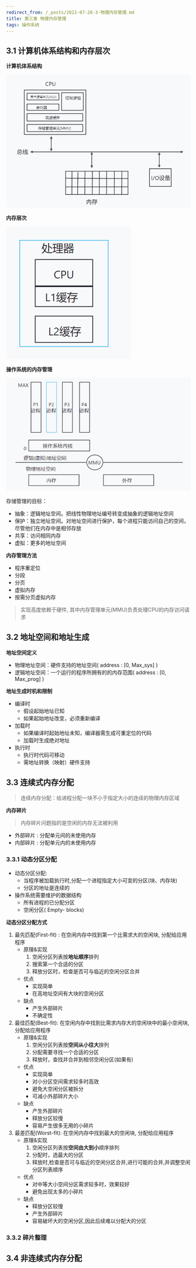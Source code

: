 ```yaml
---
redirect_from: /_posts/2022-07-20-3-物理内存管理.md
title: 第三章 物理内存管理
tags: 操作系统
---
```


## 3.1 计算机体系结构和内存层次

**计算机体系结构**

![](/assets/image/操作系统/物理内存管理/计算机体系结构.png)

**内存层次**

![](/assets/image/操作系统/物理内存管理/内存层次.png)

**操作系统的内存管理**


![](/assets/image/操作系统/物理内存管理/操作系统的内存管理.png)

存储管理的目标：

- 抽象：逻辑地址空间。把线性物理地址编号转变成抽象的逻辑地址空间
- 保护：独立地址空间。对地址空间进行保护，每个进程只能访问自己的空间，尽管他们在内存中是相邻存放
- 共享：访问相同内存
- 虚拟：更多的地址空间

**内存管理方法**

- 程序重定位
- 分段
- 分页
- 虚拟内存
- 按需分页虚拟内存

> 实现高度依赖于硬件, 其中内存管理单元(MMU)负责处理CPU的内存访问请求

## 3.2 地址空间和地址生成

**地址空间定义**

- 物理地址空间：硬件支持的地址空间( address : [0, Max_sys] )
- 逻辑地址空间：一个运行的程序所拥有的的内存范围( address : [0, Max_prog] )

**地址生成时机和限制**

- 编译时
  - 假设起始地址已知
  - 如果起始地址改变，必须重新编译
- 加载时
  - 如果编译时起始地址未知，编译器需生成可重定位的代码
  - 加载时生成绝对地址
- 执行时
  - 执行时代码可移动
  - 需地址转换（映射）硬件支持

## 3.3 连续式内存分配

> 连续内存分配：给进程分配一块不小于指定大小的连续的物理内存区域

**内存碎片**

> 内存碎片问题指的是空闲的内存无法被利用

- 外部碎片 : 分配单元间的未使用内存
- 内部碎片 : 分配单元内的未使用内存

### 3.3.1 动态分区分配

- 动态分区分配:
  - 当程序被加载执行时,分配一个进程指定大小可变的分区(块、内存块)
  - 分区的地址是连续的
- 操作系统需要维护的数据结构
  - 所有进程的已分配分区
  - 空闲分区( Empty- blocks)

**动态分区分配方式**
1. 最先匹配(First-fit) : 在空闲内存中找到第一个比需求大的空闲块, 分配给应用程序
   - 原理&实现
      1. 空闲分区列表按**地址顺序**排列
      2. 搜索第一个合适的分区
      3. 释放分区时，检查是否可与临近的空闲分区合并
   - 优点
      - 实现简单
      -  在高地址空间有大块的空闲分区
   - 缺点
     - 产生外部碎片
     - 不确定性
2. 最佳匹配(Best-fit): 在空闲内存中找到比需求内存大的空闲块中的最小空闲块, 分配给应用程序
   - 原理&实现
      1. 空闲分区列表按**空间从小往大**排列
      2. 分配需要寻找一个合适的分区
      3. 释放时，查找并合并到相邻空闲分区(如果有)
   - 优点
      - 实现简单
      - 对小分区空间需求较多时高效
      - 避免大空闲分区被拆分
      - 可减小外部碎片大小
   - 缺点
     - 产生外部碎片
     - 释放分区较慢
     - 容易产生很多无用的小碎片
3. 最差匹配(Worst-fit): 在空闲内存中找到最大的空闲块, 分配给应用程序
   - 原理&实现
      1. 空闲分区列表按**空间由大到小**顺序排列
      2. 分配时，选最大的分区
      3. 释放时,检查是否可与临近的空闲分区合并,进行可能的合并,并调整空闲分区列表顺序
   - 优点
      - 对中等大小空间分区需求较多时，效果较好
      - 避免出现太多的小碎片
   - 缺点
     - 释放分区较慢
     - 产生外部碎片
     - 容易破坏大的空闲分区,因此后续难以分配大的分区

 ### 3.3.2 碎片整理

 

## 3.4 非连续式内存分配

